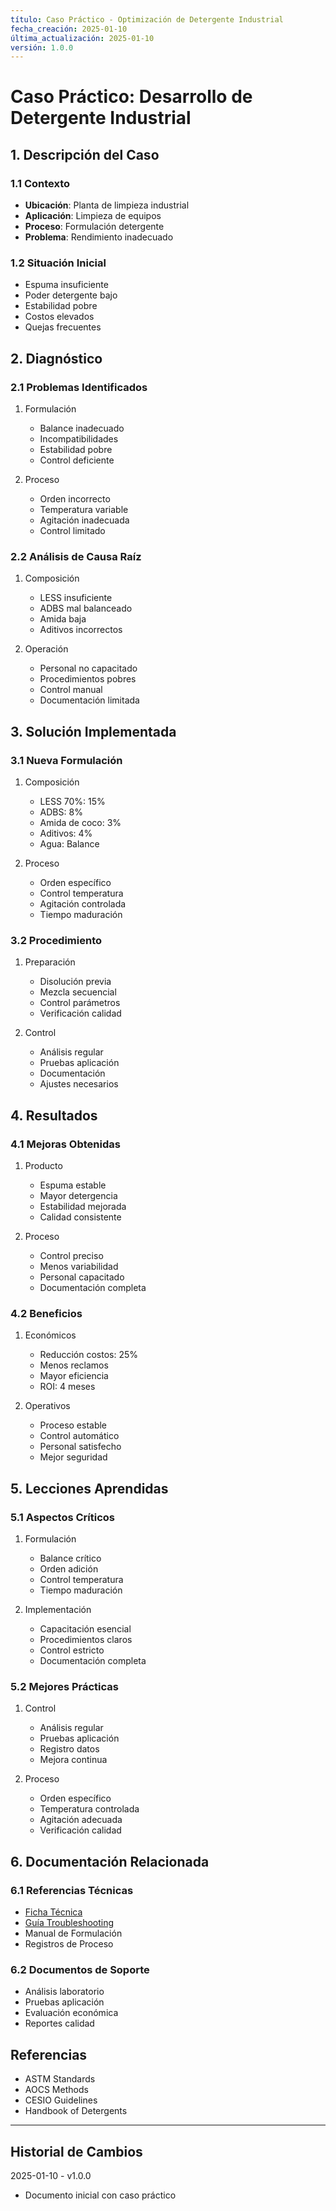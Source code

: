 ```yaml
---
título: Caso Práctico - Optimización de Detergente Industrial
fecha_creación: 2025-01-10
última_actualización: 2025-01-10
versión: 1.0.0
---
```


# Caso Práctico: Desarrollo de Detergente Industrial

## 1. Descripción del Caso

### 1.1 Contexto
- **Ubicación**: Planta de limpieza industrial
- **Aplicación**: Limpieza de equipos
- **Proceso**: Formulación detergente
- **Problema**: Rendimiento inadecuado

### 1.2 Situación Inicial
- Espuma insuficiente
- Poder detergente bajo
- Estabilidad pobre
- Costos elevados
- Quejas frecuentes

## 2. Diagnóstico

### 2.1 Problemas Identificados
1. Formulación
   - Balance inadecuado
   - Incompatibilidades
   - Estabilidad pobre
   - Control deficiente

2. Proceso
   - Orden incorrecto
   - Temperatura variable
   - Agitación inadecuada
   - Control limitado

### 2.2 Análisis de Causa Raíz
1. Composición
   - LESS insuficiente
   - ADBS mal balanceado
   - Amida baja
   - Aditivos incorrectos

2. Operación
   - Personal no capacitado
   - Procedimientos pobres
   - Control manual
   - Documentación limitada

## 3. Solución Implementada

### 3.1 Nueva Formulación
1. Composición
   - LESS 70%: 15%
   - ADBS: 8%
   - Amida de coco: 3%
   - Aditivos: 4%
   - Agua: Balance

2. Proceso
   - Orden específico
   - Control temperatura
   - Agitación controlada
   - Tiempo maduración

### 3.2 Procedimiento
1. Preparación
   - Disolución previa
   - Mezcla secuencial
   - Control parámetros
   - Verificación calidad

2. Control
   - Análisis regular
   - Pruebas aplicación
   - Documentación
   - Ajustes necesarios

## 4. Resultados

### 4.1 Mejoras Obtenidas
1. Producto
   - Espuma estable
   - Mayor detergencia
   - Estabilidad mejorada
   - Calidad consistente

2. Proceso
   - Control preciso
   - Menos variabilidad
   - Personal capacitado
   - Documentación completa

### 4.2 Beneficios
1. Económicos
   - Reducción costos: 25%
   - Menos reclamos
   - Mayor eficiencia
   - ROI: 4 meses

2. Operativos
   - Proceso estable
   - Control automático
   - Personal satisfecho
   - Mejor seguridad

## 5. Lecciones Aprendidas

### 5.1 Aspectos Críticos
1. Formulación
   - Balance crítico
   - Orden adición
   - Control temperatura
   - Tiempo maduración

2. Implementación
   - Capacitación esencial
   - Procedimientos claros
   - Control estricto
   - Documentación completa

### 5.2 Mejores Prácticas
1. Control
   - Análisis regular
   - Pruebas aplicación
   - Registro datos
   - Mejora continua

2. Proceso
   - Orden específico
   - Temperatura controlada
   - Agitación adecuada
   - Verificación calidad

## 6. Documentación Relacionada

### 6.1 Referencias Técnicas
- [Ficha Técnica](11_tensoactivos.md)
- [Guía Troubleshooting](11_tensoactivos_troubleshooting.md)
- Manual de Formulación
- Registros de Proceso

### 6.2 Documentos de Soporte
- Análisis laboratorio
- Pruebas aplicación
- Evaluación económica
- Reportes calidad

## Referencias
- ASTM Standards
- AOCS Methods
- CESIO Guidelines
- Handbook of Detergents

---
## Historial de Cambios
2025-01-10 - v1.0.0
- Documento inicial con caso práctico